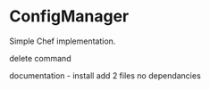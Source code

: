 # ConfigManager
Simple Chef implementation.

delete command

documentation - 
install
add 2 files
no dependancies